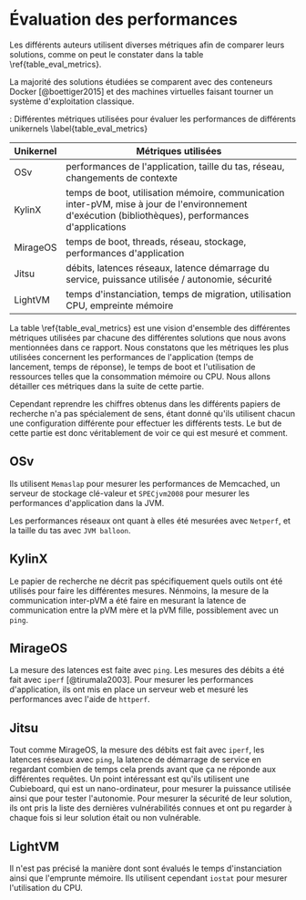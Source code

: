 # Évaluation des performances

Les différents auteurs utilisent diverses métriques afin de comparer leurs
solutions, comme on peut le constater dans la table \ref{table_eval_metrics}.

La majorité des solutions étudiées se comparent avec des conteneurs Docker
[@boettiger2015] et des machines virtuelles faisant tourner un système
d'exploitation classique.

<!-- https://tex.stackexchange.com/questions/3243/why-should-a-table-caption-be-placed-above-the-table -->

: Différentes métriques utilisées pour évaluer les performances de différents
unikernels \label{table_eval_metrics}

| Unikernel | Métriques utilisées |
|-----------|---------------------|
| OSv       | performances de l'application, taille du tas, réseau, changements de contexte |
| KylinX    | temps de boot, utilisation mémoire, communication inter-pVM, mise à jour de l'environnement d'exécution (bibliothèques), performances d'applications |
| MirageOS  | temps de boot, threads, réseau, stockage, performances d'application |
| Jitsu | débits, latences réseaux, latence démarrage du service, puissance utilisée / autonomie, sécurité |
| LightVM | temps d'instanciation, temps de migration, utilisation CPU, empreinte mémoire |

La table \ref{table_eval_metrics} est une vision d'ensemble des différentes
métriques utilisées par chacune des différentes solutions que nous avons
mentionnées dans ce rapport. Nous constatons que les métriques les plus
utilisées concernent les performances de l'application (temps de lancement,
temps de réponse), le temps de boot et l'utilisation de ressources telles que la
consommation mémoire ou CPU. Nous allons détailler ces métriques dans la suite
de cette partie.

Cependant reprendre les chiffres obtenus dans les différents papiers de
recherche n'a pas spécialement de sens, étant donné qu'ils utilisent chacun une
configuration différente pour effectuer les différents tests. Le but de cette
partie est donc véritablement de voir ce qui est mesuré et comment.

## OSv

Ils utilisent `Memaslap` pour mesurer les performances de Memcached, un serveur
de stockage clé-valeur et `SPECjvm2008` pour mesurer les performances
d'application dans la JVM.

Les performances réseaux ont quant à elles été mesurées avec `Netperf`, et la
taille du tas avec `JVM balloon`.

## KylinX

Le papier de recherche ne décrit pas spécifiquement quels outils ont été
utilisés pour faire les différentes mesures. Nénmoins, la mesure de la
communication inter-pVM a été faire en mesurant la latence de communication
entre la pVM mère et la pVM fille, possiblement avec un `ping`.

## MirageOS

La mesure des latences est faite avec `ping`. Les mesures des débits a été fait
avec `iperf` [@tirumala2003]. Pour mesurer les performances d'application, ils
ont mis en place un serveur web et mesuré les performances avec l'aide de
`httperf`.

## Jitsu

Tout comme MirageOS, la mesure des débits est fait avec `iperf`, les latences
réseaux avec `ping`, la latence de démarrage de service en regardant combien de
temps cela prends avant que ça ne réponde aux différentes requêtes. Un point
intéressant est qu'ils utilisent une Cubieboard, qui est un nano-ordinateur,
pour mesurer la puissance utilisée ainsi que pour tester l'autonomie. Pour
mesurer la sécurité de leur solution, ils ont pris la liste des dernières
vulnérabilités connues et ont pu regarder à chaque fois si leur solution était
ou non vulnérable.

## LightVM

Il n'est pas précisé la manière dont sont évalués le temps d'instanciation ainsi
que l'emprunte mémoire. Ils utilisent cependant `iostat` pour mesurer
l'utilisation du CPU.
